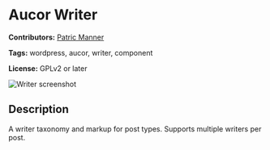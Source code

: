 # Aucor Writer

**Contributors:** [Patric Manner](https://github.com/patricmanner)

**Tags:** wordpress, aucor, writer, component

**License:** GPLv2 or later

![Writer screenshot](https://bitbucket.org/aucor/aucor-code-library/raw/44ae52cc816a57bc9271d66e8815355c8b627150/wp-components/writer/screenshot.png)

## Description

A writer taxonomy and markup for post types. Supports multiple writers per post.
